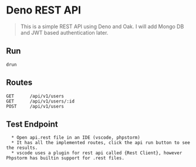 # Deno REST API

> This is a simple REST API using Deno and Oak. I will add Mongo DB and JWT based authentication later.

## Run

```
drun
```

## Routes

```
GET      /api/v1/users
GET      /api/v1/users/:id
POST     /api/v1/users
```

## Test Endpoint

      * Open api.rest file in an IDE (vscode, phpstorm)
      * It has all the implemented routes, click the api run button to see the results.
      * vscode uses a plugin for rest api called {Rest Client}, however Phpstorm has builtin support for .rest files.
